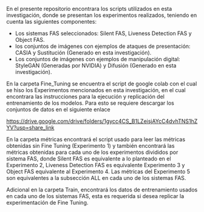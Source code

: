 En el presente repositorio encontrara los scripts utilizados en esta investigación, donde se presentan los experimentos realizados, teniendo en cuenta las siguientes componentes: 

  * Los sistemas FAS seleccionados: Silent FAS, Liveness Detection FAS y Object FAS.
  * los conjuntos de imágenes con ejemplos de ataques de presentación: CASIA y Sustitución (Generado en esta investigación).
  * Los conjuntos de imágenes con ejemplos de manipulación digital: StyleGAN (Generadas por NVIDIA) y Difusión (Generado en esta investigación).


En la carpeta Fine_Tuning se encuentra el script de google colab con el cual se hiso los Experimentos mencionados en esta investigación, en el cual encontrara las instrucciones para la ejecución y replicación del entrenamiento de los modelos. Para esto se requiere descargar los conjuntos de datos en el siguiente enlace

https://drive.google.com/drive/folders/1gycc4CS_B1LZeisjAYcC4dvhTNS1hZYV?usp=share_link


En la carpeta métricas encontrará el script usado para leer las métricas obtenidas sin Fine Tuning (Experimento 1) y también encontrará las métricas obtenidas para cada uno de los experimentos divididos por sistema FAS, donde Silent FAS es equivalente a lo planteado en el Experimento 2, Liveness Detection FAS es equivalente Experimento 3 y Object FAS equivalente al Experimento 4. Las métricas del Experimento 5 son equivalentes a la subsección ALL en cada uno de los sistemas FAS.


Adicional en la carpeta Train, encontrará los datos de entrenamiento usados en cada uno de los sistemas FAS, esta es requerida si desea replicar la experimentación de Fine Tuning.
